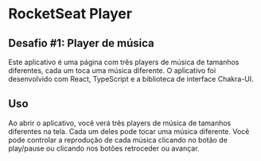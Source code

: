 # RocketSeat Player

## Desafio #1: Player de música

Este aplicativo é uma página com três players de música de tamanhos diferentes, cada um toca uma música diferente. O aplicativo foi desenvolvido com React, TypeScript e a biblioteca de interface Chakra-UI.

## Uso
Ao abrir o aplicativo, você verá três players de música de tamanhos diferentes na tela. Cada um deles pode tocar uma música diferente. Você pode controlar a reprodução de cada música clicando no botão de play/pause ou clicando nos botões retroceder ou avançar.